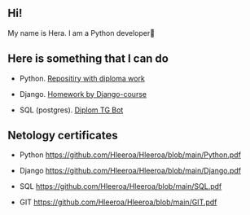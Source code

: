 ## Hi!

My name is Hera. I am a Python developer🐍

## Here is something that I can do

- Python. [Repositiry with diploma work](https://github.com/Dim1468/Team-project-VKinder)
  
- Django. [Homework by Django-course](https://github.com/Hleeroa/Django_homework_projects?tab=readme-ov-file)
  
- SQL (postgres). [Diplom TG Bot](https://github.com/Hleeroa/flash_card_bot)

## Netology certificates

- Python https://github.com/Hleeroa/Hleeroa/blob/main/Python.pdf
  
- Django https://github.com/Hleeroa/Hleeroa/blob/main/Django.pdf
  
- SQL https://github.com/Hleeroa/Hleeroa/blob/main/SQL.pdf
  
- GIT https://github.com/Hleeroa/Hleeroa/blob/main/GIT.pdf

<!--
**Hleeroa/Hleeroa** is a ✨ _special_ ✨ repository because its `README.md` (this file) appears on your GitHub profile.

Here are some ideas to get you started:

- 🔭 I’m currently working on ...
- 🌱 I’m currently learning ...
- 👯 I’m looking to collaborate on ...
- 🤔 I’m looking for help with ...
- 💬 Ask me about ...
- 📫 How to reach me: ...
- 😄 Pronouns: ...
- ⚡ Fun fact: ...
-->
